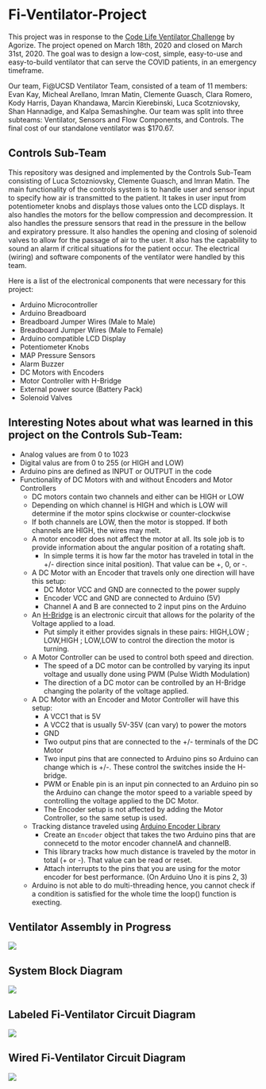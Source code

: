 # Fi-Ventilator-Project
This project was in response to the [Code Life Ventilator Challenge](https://www.agorize.com/en/challenges/code-life-challenge?t=nlalEJjOc1pDmRCro-y3JA) by Agorize. The project opened on March 18th, 2020 and closed on March 31st, 2020. The goal was to design a low-cost, simple, easy-to-use and easy-to-build ventilator that can serve the COVID patients, in an emergency timeframe.

Our team, Fi@UCSD Ventilator Team, consisted of a team of 11 members: Evan Kay, Micheal Arellano, Imran Matin, Clemente Guasch, Clara Romero, Kody Harris, Dayan Khandawa, Marcin Kierebinski, Luca Scotzniovsky, Shan Hannadige, and Kalpa Semashinghe. Our team was split into three subteams: Ventilator, Sensors and Flow Components, and Controls. The final cost of our standalone ventilator was $170.67.

## Controls Sub-Team
This repository was designed and implemented by the Controls Sub-Team consisting of Luca Sctozniovsky, Clemente Guasch, and Imran Matin. The main functionality of the controls system is to handle user and sensor input to specify how air is transmitted to the patient. It takes in user input from potentiometer knobs and displays those values onto the LCD displays. It also handles the motors for the bellow compression and decompression. It also handles the pressure sensors that read in the pressure in the bellow and expiratory pressure. It also handles the opening and closing of solenoid valves to allow for the passage of air to the user. It also has the capability to sound an alarm if critical situations for the patient occur. The electrical (wiring) and software components of the ventilator were handled by this team.

Here is a list of the electronical components that were necessary for this project:
- Arduino Microcontroller
- Arduino Breadboard
- Breadboard Jumper Wires (Male to Male)
- Breadboard Jumper Wires (Male to Female)
- Arduino compatible LCD Display
- Potentiometer Knobs
- MAP Pressure Sensors
- Alarm Buzzer
- DC Motors with Encoders
- Motor Controller with H-Bridge
- External power source (Battery Pack)
- Solenoid Valves

## Interesting Notes about what was learned in this project on the Controls Sub-Team:
- Analog values are from 0 to 1023
- Digital valus are from 0 to 255 (or HIGH and LOW)
- Arduino pins are defined as INPUT or OUTPUT in the code
- Functionality of DC Motors with and without Encoders and Motor Controllers
    - DC motors contain two channels and either can be HIGH or LOW
    - Depending on which channel is HIGH and which is LOW will determine if the motor spins clockwise or counter-clockwise
    - If both channels are LOW, then the motor is stopped. If both channels are HIGH, the wires may melt.
    - A motor encoder does not affect the motor at all. Its sole job is to provide information about the angular position of a rotating shaft.
        - In simple terms it is how far the motor has traveled in total in the +/- direction since inital position). That value can be +, 0, or -.
    - A DC Motor with an Encoder that travels only one direction will have this setup:
        - DC Motor VCC and GND are connected to the power supply
        - Encoder VCC and GND are connected to Arduino (5V)
        - Channel A and B are connected to 2 input pins on the Arduino
    - An [H-Bridge](https://lastminuteengineers.com/l293d-dc-motor-arduino-tutorial/) is an electronic circuit that allows for the polarity of the Voltage applied to a load.
        - Put simply it either provides signals in these pairs: HIGH,LOW ; LOW,HIGH ; LOW,LOW to control the direction the motor is turning.
    -  A Motor Controller can be used to control both speed and direction.
        - The speed of a DC motor can be controlled by varying its input voltage and usually done using PWM (Pulse Width Modulation)
        - The direction of a DC motor can be controlled by an H-Bridge changing the polarity of the voltage applied.
    - A DC Motor with an Encoder and Motor Controller will have this setup:
        - A VCC1 that is 5V
        - A VCC2 that is usually 5V-35V (can vary) to power the motors
        - GND
        - Two output pins that are connected to the +/- terminals of the DC Motor
        - Two input pins that are connected to Arduino pins so Arduino can change which is +/-. These control the switches inside the H-bridge.
        - PWM or Enable pin is an input pin connected to an Arduino pin so the Arduino can change the motor speed to a variable speed by controlling the voltage applied to the DC Motor.
        - The Encoder setup is not affected by adding the Motor Controller, so the same setup is used.
    - Tracking distance traveled using [Arduino Encoder Library](https://www.pjrc.com/teensy/td_libs_Encoder.html)
        - Create an `Encoder` object that takes the two Arduino pins that are connecetd to the motor encoder channelA and channelB.
        - This library tracks how much distance is traveled by the motor in total (+ or -). That value can be read or reset.
        - Attach interrupts to the pins that you are using for the motor encoder for best performance. (On Arduino Uno it is pins 2, 3)
    - Arduino is not able to do multi-threading hence, you cannot check if a condition is satisfied for the whole time the loop() function is execting.


## Ventilator Assembly in Progress
<img src="images/Ventilator In Progress.jpg">

## System Block Diagram
<img src="images/System Block Diagram.png">


## Labeled Fi-Ventilator Circuit Diagram
<img src="images/Fi-Ventilator Circuit Diagram.png">

## Wired Fi-Ventilator Circuit Diagram
<img src="images/Wired Fi-Ventilator Circut Diagram.png">
